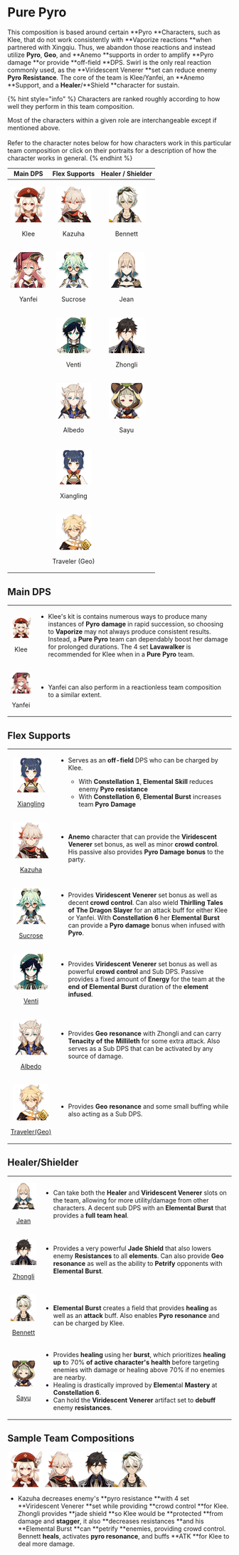 # Pure Pyro

This composition is based around certain **Pyro **Characters, such as Klee, that do not work consistently with **Vaporize reactions **when partnered with Xingqiu. Thus, we abandon those reactions and instead utilize **Pyro**, **Geo**, and **Anemo **supports in order to amplify **Pyro damage **or provide **off-field **DPS. Swirl is the only real reaction commonly used, as the **Viridescent Venerer **set can reduce enemy **Pyro Resistance**. The core of the team is Klee/Yanfei, an **Anemo **Support, and a **Healer**/**Shield **character for sustain.

{% hint style="info" %}
Characters are ranked roughly according to how well they perform in this team composition.

Most of the characters within a given role are interchangeable except if mentioned above.\
\
Refer to the character notes below for how characters work in this particular team composition or click on their portraits for a description of how the character works in general.
{% endhint %}

|                                      Main DPS                                      |                                          Flex Supports                                         |                                   Healer / Shielder                                  |
| :--------------------------------------------------------------------------------: | :--------------------------------------------------------------------------------------------: | :----------------------------------------------------------------------------------: |
|   <p><img src="../.gitbook/assets/UI_AvatarIcon_Klee.png" alt=""></p><p>Klee</p>   |       <p><img src="../.gitbook/assets/UI_AvatarIcon_Kazuha.png" alt=""></p><p>Kazuha</p>       | <p><img src="../.gitbook/assets/UI_AvatarIcon_Bennett.png" alt=""></p><p>Bennett</p> |
| <p><img src="../.gitbook/assets/UI_AvatarIcon_Yanfei.png" alt=""></p><p>Yanfei</p> |      <p><img src="../.gitbook/assets/UI_AvatarIcon_Sucrose.png" alt=""></p><p>Sucrose</p>      |    <p><img src="../.gitbook/assets/UI_AvatarIcon_Jean.png" alt=""></p><p>Jean</p>    |
|                                                                                    |        <p><img src="../.gitbook/assets/UI_AvatarIcon_Venti.png" alt=""></p><p>Venti</p>        | <p><img src="../.gitbook/assets/UI_AvatarIcon_Zhongli.png" alt=""></p><p>Zhongli</p> |
|                                                                                    |       <p><img src="../.gitbook/assets/UI_AvatarIcon_Albedo.png" alt=""></p><p>Albedo</p>       |    <p><img src="../.gitbook/assets/UI_AvatarIcon_Sayu.png" alt=""></p><p>Sayu</p>    |
|                                                                                    |    <p><img src="../.gitbook/assets/UI_AvatarIcon_Xiangling.png" alt=""></p><p>Xiangling</p>    |                                                                                      |
|                                                                                    | <p><img src="../.gitbook/assets/UI_AvatarIcon_Aether_Geo.png" alt=""></p><p>Traveler (Geo)</p> |                                                                                      |

## Main DPS

|                                                                                    |                                                                                                                                                                                                                                                                                                                                                                                                                                        |
| :--------------------------------------------------------------------------------: | -------------------------------------------------------------------------------------------------------------------------------------------------------------------------------------------------------------------------------------------------------------------------------------------------------------------------------------------------------------------------------------------------------------------------------------- |
|   <p><img src="../.gitbook/assets/UI_AvatarIcon_Klee.png" alt=""></p><p>Klee</p>   | <ul><li>Klee's kit is contains numerous ways to produce many instances of <strong>Pyro damage </strong>in rapid succession, so choosing to <strong>Vaporize </strong>may not always produce consistent results. Instead, a <strong>Pure Pyro </strong>team can dependably boost her damage for prolonged durations. The 4 set <strong>Lavawalker </strong>is recommended for Klee when in a <strong>Pure Pyro </strong>team.</li></ul> |
| <p><img src="../.gitbook/assets/UI_AvatarIcon_Yanfei.png" alt=""></p><p>Yanfei</p> | <ul><li>Yanfei can also perform in a reactionless team composition to a similar extent.</li></ul>                                                                                                                                                                                                                                                                                                                                      |

## Flex Supports

|                                                                                                                                               |                                                                                                                                                                                                                                                                                                                                                                                                                     |
| :-------------------------------------------------------------------------------------------------------------------------------------------: | ------------------------------------------------------------------------------------------------------------------------------------------------------------------------------------------------------------------------------------------------------------------------------------------------------------------------------------------------------------------------------------------------------------------- |
|     <p><img src="../.gitbook/assets/UI_AvatarIcon_Xiangling.png" alt=""></p><p><a href="../characters/pyro/xiangling.md">Xiangling</a></p>    | <ul><li><p>Serves as an <strong>off-field </strong>DPS who can be charged by Klee.</p><ul><li>With <strong>Constellation 1</strong>, <strong>Elemental Skill </strong>reduces enemy <strong>Pyro resistance</strong></li><li>With <strong>Constellation 6</strong>, <strong>Elemental Burst </strong>increases team <strong>Pyro Damage</strong></li></ul></li></ul>                                                |
|         <p><img src="../.gitbook/assets/UI_AvatarIcon_Kazuha.png" alt=""></p><p><a href="../characters/anemo/kazuha.md">Kazuha</a></p>        | <ul><li><strong>Anemo </strong>character that can provide the <strong>Viridescent Venerer </strong>set bonus, as well as minor <strong>crowd control</strong>. His passive also provides <strong>Pyro Damage bonus </strong>to the party.</li></ul>                                                                                                                                                                 |
|       <p><img src="../.gitbook/assets/UI_AvatarIcon_Sucrose.png" alt=""></p><p><a href="../characters/anemo/sucrose.md">Sucrose</a></p>       | <ul><li>Provides <strong>Viridescent Venerer </strong>set bonus as well as decent <strong>crowd control</strong>. Can also wield <strong>Thirlling Tales of The Dragon Slayer </strong>for an attack buff for either Klee or Yanfei. With <strong>Constellation 6 </strong>her <strong>Elemental Burst </strong>can provide a <strong>Pyro damage </strong>bonus when infused with <strong>Pyro</strong>.</li></ul> |
|          <p><img src="../.gitbook/assets/UI_AvatarIcon_Venti.png" alt=""></p><p><a href="../characters/anemo/venti.md">Venti</a></p>          | <ul><li>Provides <strong>Viridescent Venerer </strong>set bonus as well as powerful <strong>crowd control </strong>and Sub DPS. Passive provides a fixed amount of <strong>Energy </strong>for the team at the <strong>end of Elemental Burst </strong>duration of the <strong>element infused</strong>.</li></ul>                                                                                                  |
|          <p><img src="../.gitbook/assets/UI_AvatarIcon_Albedo.png" alt=""></p><p><a href="../characters/geo/albedo.md">Albedo</a></p>         | <ul><li>Provides <strong>Geo resonance </strong>with Zhongli and can carry <strong>Tenacity of the Millileth </strong>for some extra attack. Also serves as a Sub DPS that can be activated by any source of damage.</li></ul>                                                                                                                                                                                      |
| <p><img src="../.gitbook/assets/UI_AvatarIcon_Aether_Geo.png" alt=""></p><p><a href="../characters/geo/traveler-geo.md">Traveler(Geo)</a></p> | <ul><li>Provides <strong>Geo resonance </strong>and some small buffing while also acting as a Sub DPS.</li></ul>                                                                                                                                                                                                                                                                                                    |

## Healer/Shielder

|                                                                                                                                  |                                                                                                                                                                                                                                                                                                                                                                                                                                                                                                                                                               |
| :------------------------------------------------------------------------------------------------------------------------------: | ------------------------------------------------------------------------------------------------------------------------------------------------------------------------------------------------------------------------------------------------------------------------------------------------------------------------------------------------------------------------------------------------------------------------------------------------------------------------------------------------------------------------------------------------------------- |
|     <p><img src="../.gitbook/assets/UI_AvatarIcon_Jean.png" alt=""></p><p><a href="../characters/anemo/jean.md">Jean</a></p>     | <ul><li>Can take both the <strong>Healer </strong>and <strong>Viridescent Venerer </strong>slots on the team, allowing for more utility/damage from other characters. A decent sub DPS with an <strong>Elemental Burst </strong>that provides a <strong>full team heal</strong>.</li></ul>                                                                                                                                                                                                                                                                    |
|  <p><img src="../.gitbook/assets/UI_AvatarIcon_Zhongli.png" alt=""></p><p><a href="../characters/geo/zhongli.md">Zhongli</a></p> | <ul><li>Provides a very powerful <strong>Jade Shield </strong>that also lowers enemy <strong>Resistances </strong>to all <strong>elements</strong>. Can also provide <strong>Geo resonance </strong>as well as the ability to <strong>Petrify </strong>opponents with <strong>Elemental Burst</strong>.</li></ul>                                                                                                                                                                                                                                             |
| <p><img src="../.gitbook/assets/UI_AvatarIcon_Bennett.png" alt=""></p><p><a href="../characters/pyro/bennett.md">Bennett</a></p> | <ul><li><strong>Elemental Burst </strong>creates a field that provides <strong>healing </strong>as well as an <strong>attack </strong>buff. Also enables <strong>Pyro resonance </strong>and can be charged by Klee.</li></ul>                                                                                                                                                                                                                                                                                                                                |
|     <p><img src="../.gitbook/assets/UI_AvatarIcon_Sayu.png" alt=""></p><p><a href="../characters/anemo/sayu.md">Sayu</a></p>     | <p></p><ul><li>Provides <strong>healing </strong>using her <strong>burst</strong>, which prioritizes <strong>healing up t</strong>o 70% <strong>of active character's health</strong> before targeting enemies with damage or healing above 70% if no enemies are nearby.</li><li>Healing is drastically improved by <strong>Elemen</strong>tal <strong>Mastery </strong>at <strong>Constellation 6</strong>.</li><li>Can hold the <strong>Viridescent Venerer </strong>artifact set to <strong>debuff </strong>enemy <strong>resistances</strong>.</li></ul> |

## Sample Team Compositions

![](../.gitbook/assets/UI\_AvatarIcon\_Klee.png)![](../.gitbook/assets/UI\_AvatarIcon\_Kazuha.png)![](../.gitbook/assets/UI\_AvatarIcon\_Zhongli.png)![](../.gitbook/assets/UI\_AvatarIcon\_Bennett.png)

* Kazuha decreases enemy's **pyro resistance **with 4 set **Viridescent Venerer **set while providing **crowd control **for Klee. Zhongli provides **jade shield **so Klee would be **protected **from damage and **stagger**, it also **decreases resistances **and his **Elemental Burst **can **petrify **enemies, providing crowd control. Bennett **heals**, activates **pyro resonance**, and buffs **ATK **for Klee to deal more damage.
